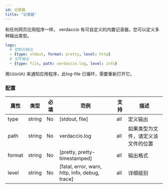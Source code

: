 ```yaml
---
id: 记录器
title: "记录器"
---
```

和任何网页应用程序一样， verdaccio 有可自定义的内置记录器。您可以定义多种输出类型。

```yaml
logs:
  # 控制台输出
  - {type: stdout, format: pretty, level: http}
  # 文件输出
  - {type: file, path: verdaccio.log, level: info}
```

用`SIGUSR2` 来通知应用程序，此log-file 已循环，需要重新打开它。

### 配置

| 属性     | 类型     | 必填 | 范例                                             | 支持  | 描述                |
| ------ | ------ | -- | ---------------------------------------------- | --- | ----------------- |
| type   | string | No | [stdout, file]                                 | all | 定义输出              |
| path   | string | No | verdaccio.log                                  | all | 如果类型为文件，请定义该文件的位置 |
| format | string | No | [pretty, pretty-timestamped]                   | all | 输出格式              |
| level  | string | No | [fatal, error, warn, http, info, debug, trace] | all | 详细级别              |